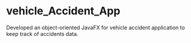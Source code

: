 # vehicle_Accident_App
Developed an object-oriented JavaFX for vehicle accident application to keep track of accidents data.  
